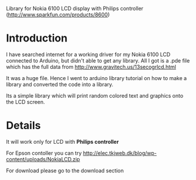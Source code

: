 Library for Nokia 6100 LCD display with Philips controller (http://www.sparkfun.com/products/8600)

# Introduction #
I have searched internet for a working driver for my Nokia 6100 LCD connected to Arduino, but didn't able to get any library. All I got is a .pde file which has the full data from http://www.gravitech.us/13secogrlcd.html

It was a huge file. Hence I went to arduino library tutorial on how to make a library and converted the code into a library.

Its a simple library which will print random colored text and graphics onto the LCD screen.

# Details #

It will work only for LCD with **Philips controller**

For Epson contoller you can try http://elec.tkjweb.dk/blog/wp-content/uploads/NokiaLCD.zip

For download please go to the download section